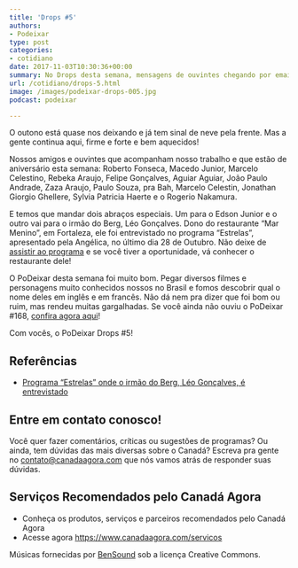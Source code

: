```yaml
---
title: 'Drops #5'
authors:
- Podeixar
type: post
categories:
- cotidiano
date: 2017-11-03T10:30:36+00:00
summary: No Drops desta semana, mensagens de ouvintes chegando por email e por áudio! Se você tem dúvidas sobre o Canadá, ouça já o PoDeixar Drops!
url: /cotidiano/drops-5.html
image: /images/podeixar-drops-005.jpg
podcast: podeixar

---
```

O outono está quase nos deixando e já tem sinal de neve pela frente. Mas a gente continua aqui, firme e forte e bem aquecidos!

Nossos amigos e ouvintes que acompanham nosso trabalho e que estão de aniversário esta semana: Roberto Fonseca, Macedo Junior, Marcelo Celestino, Rebeka Araujo, Felipe Gonçalves, Aguiar Aguiar, João Paulo Andrade, Zaza Araujo, Paulo Souza, pra Bah, Marcelo Celestin, Jonathan Giorgio Ghellere, Sylvia Patricia Haerte e o Rogerio Nakamura.

E temos que mandar dois abraços especiais. Um para o Edson Junior e o outro vai para o irmão do Berg, Léo Gonçalves. Dono do restaurante &#8220;Mar Menino&#8221;, em Fortaleza, ele foi entrevistado no programa &#8220;Estrelas&#8221;, apresentado pela Angélica, no último dia 28 de Outubro. Não deixe de <a href="https://globoplay.globo.com/v/6250719/programa/" target="_blank" rel="noopener">assistir ao programa</a> e se você tiver a oportunidade, vá conhecer o restaurante dele!

O PoDeixar desta semana foi muito bom. Pegar diversos filmes e personagens muito conhecidos nossos no Brasil e fomos descobrir qual o nome deles em inglês e em francês. Não dá nem pra dizer que foi bom ou ruim, mas rendeu muitas gargalhadas. Se você ainda não ouviu o PoDeixar #168, [confira agora aqui][1]!

Com vocês, o PoDeixar Drops #5!



## Referências

  * <a href="https://globoplay.globo.com/v/6250719/programa/" target="_blank" rel="noopener">Programa &#8220;Estrelas&#8221; onde o irmão do Berg, Léo Gonçalves, é entrevistado</a>

## Entre em contato conosco!

Você quer fazer comentários, críticas ou sugestões de programas? Ou ainda, tem dúvidas das mais diversas sobre o Canadá? Escreva pra gente no <contato@canadaagora.com> que nós vamos atrás de responder suas dúvidas.

## Serviços Recomendados pelo Canadá Agora

  * Conheça os produtos, serviços e parceiros recomendados pelo Canadá Agora
  * Acesse agora <https://www.canadaagora.com/servicos>

Músicas fornecidas por <a href="http://www.bensound.com/" target="_blank" rel="noopener noreferrer">BenSound</a> sob a licença Creative Commons.

 [1]: https://www.canadaagora.com/podeixar/traducoes-desastrosas-que-vemos-por-ai.html